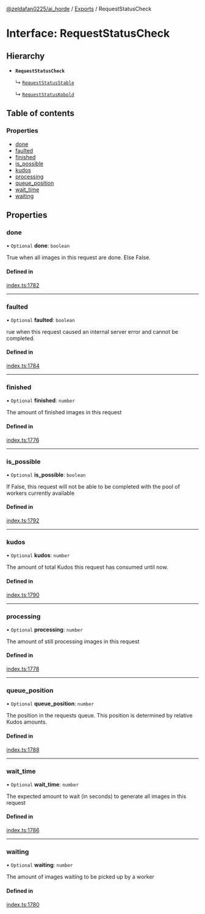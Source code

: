 [@zeldafan0225/ai_horde](../README.md) / [Exports](../modules.md) / RequestStatusCheck

# Interface: RequestStatusCheck

## Hierarchy

- **`RequestStatusCheck`**

  ↳ [`RequestStatusStable`](RequestStatusStable.md)

  ↳ [`RequestStatusKobold`](RequestStatusKobold.md)

## Table of contents

### Properties

- [done](RequestStatusCheck.md#done)
- [faulted](RequestStatusCheck.md#faulted)
- [finished](RequestStatusCheck.md#finished)
- [is\_possible](RequestStatusCheck.md#is_possible)
- [kudos](RequestStatusCheck.md#kudos)
- [processing](RequestStatusCheck.md#processing)
- [queue\_position](RequestStatusCheck.md#queue_position)
- [wait\_time](RequestStatusCheck.md#wait_time)
- [waiting](RequestStatusCheck.md#waiting)

## Properties

### done

• `Optional` **done**: `boolean`

True when all images in this request are done. Else False.

#### Defined in

[index.ts:1782](https://github.com/ZeldaFan0225/ai_horde/blob/4b01aad/index.ts#L1782)

___

### faulted

• `Optional` **faulted**: `boolean`

rue when this request caused an internal server error and cannot be completed.

#### Defined in

[index.ts:1784](https://github.com/ZeldaFan0225/ai_horde/blob/4b01aad/index.ts#L1784)

___

### finished

• `Optional` **finished**: `number`

The amount of finished images in this request

#### Defined in

[index.ts:1776](https://github.com/ZeldaFan0225/ai_horde/blob/4b01aad/index.ts#L1776)

___

### is\_possible

• `Optional` **is\_possible**: `boolean`

If False, this request will not be able to be completed with the pool of workers currently available

#### Defined in

[index.ts:1792](https://github.com/ZeldaFan0225/ai_horde/blob/4b01aad/index.ts#L1792)

___

### kudos

• `Optional` **kudos**: `number`

The amount of total Kudos this request has consumed until now.

#### Defined in

[index.ts:1790](https://github.com/ZeldaFan0225/ai_horde/blob/4b01aad/index.ts#L1790)

___

### processing

• `Optional` **processing**: `number`

The amount of still processing images in this request

#### Defined in

[index.ts:1778](https://github.com/ZeldaFan0225/ai_horde/blob/4b01aad/index.ts#L1778)

___

### queue\_position

• `Optional` **queue\_position**: `number`

The position in the requests queue. This position is determined by relative Kudos amounts.

#### Defined in

[index.ts:1788](https://github.com/ZeldaFan0225/ai_horde/blob/4b01aad/index.ts#L1788)

___

### wait\_time

• `Optional` **wait\_time**: `number`

The expected amount to wait (in seconds) to generate all images in this request

#### Defined in

[index.ts:1786](https://github.com/ZeldaFan0225/ai_horde/blob/4b01aad/index.ts#L1786)

___

### waiting

• `Optional` **waiting**: `number`

The amount of images waiting to be picked up by a worker

#### Defined in

[index.ts:1780](https://github.com/ZeldaFan0225/ai_horde/blob/4b01aad/index.ts#L1780)

